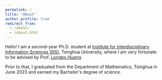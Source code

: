```yaml
---
permalink: /
title: "About"
author_profile: true
redirect_from: 
  - /about/
  - /about.html
---
```


Hello! I am a second-year Ph.D. student at [Institute for Interdisciplinary Information Sciences (IIIS)](https://iiis.tsinghua.edu.cn/en), Tsinghua University, where I am very fortunate to be advised by Prof. [Longbo Huang](https://people.iiis.tsinghua.edu.cn/~huang/index.html). 

Prior to that, I graduated from the Department of Mathematics, Tsinghua in June 2023 and earned my Bachelor's degree of science.
